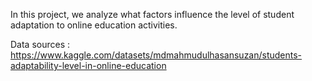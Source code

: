 In this project, we analyze what factors influence the level of student adaptation to online education activities.

Data sources : 
https://www.kaggle.com/datasets/mdmahmudulhasansuzan/students-adaptability-level-in-online-education
